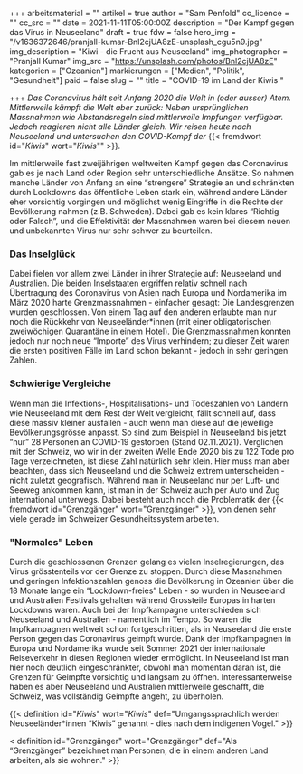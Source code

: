 +++
arbeitsmaterial = ""
artikel = true
author = "Sam Penfold"
cc_licence = ""
cc_src = ""
date = 2021-11-11T05:00:00Z
description = "Der Kampf gegen das Virus in Neuseeland"
draft = true
fdw = false
hero_img = "/v1636372646/pranjall-kumar-Bnl2cjUA8zE-unsplash_cgu5n9.jpg"
img_description = "Kiwi - die Frucht aus Neuseeland"
img_photographer = "Pranjall Kumar"
img_src = "https://unsplash.com/photos/Bnl2cjUA8zE"
kategorien = ["Ozeanien"]
markierungen = ["Medien", "Politik", "Gesundheit"]
paid = false
slug = ""
title = "COVID-19 im Land der Kiwis "

+++
_Das Coronavirus hält seit Anfang 2020 die Welt in (oder ausser) Atem. Mittlerweile kämpft die Welt aber zurück: Neben ursprünglichen Massnahmen wie Abstandsregeln sind mittlerweile Impfungen verfügbar. Jedoch reagieren nicht alle Länder gleich. Wir reisen heute nach Neuseeland und untersuchen den COVID-Kampf der_ {{< fremdwort id="_Kiwis_" wort="_Kiwis_"" >}}_._

Im mittlerweile fast zweijährigen weltweiten Kampf gegen das Coronavirus gab es je nach Land oder Region sehr unterschiedliche Ansätze. So nahmen manche Länder von Anfang an eine “strengere” Strategie an und schränkten durch Lockdowns das öffentliche Leben stark ein, während andere Länder eher vorsichtig vorgingen und möglichst wenig Eingriffe in die Rechte der Bevölkerung nahmen (z.B. Schweden). Dabei gab es kein klares “Richtig oder Falsch”, und die Effektivität der Massnahmen waren bei diesem neuen und unbekannten Virus nur sehr schwer zu beurteilen.

### Das Inselglück

Dabei fielen vor allem zwei Länder in ihrer Strategie auf: Neuseeland und Australien. Die beiden Inselstaaten ergriffen relativ schnell nach Übertragung des Coronavirus von Asien nach Europa und Nordamerika im März 2020 harte Grenzmassnahmen - einfacher gesagt: Die Landesgrenzen wurden geschlossen. Von einem Tag auf den anderen erlaubte man nur noch die Rückkehr von Neuseeländer*innen (mit einer obligatorischen zweiwöchigen Quarantäne in einem Hotel). Die Grenzmassnahmen konnten jedoch nur noch neue “Importe” des Virus verhindern; zu dieser Zeit waren die ersten positiven Fälle im Land schon bekannt - jedoch in sehr geringen Zahlen.

### Schwierige Vergleiche

Wenn man die Infektions-, Hospitalisations- und Todeszahlen von Ländern wie Neuseeland mit dem Rest der Welt vergleicht, fällt schnell auf, dass diese massiv kleiner ausfallen - auch wenn man diese auf die jeweilige Bevölkerungsgrösse anpasst. So sind zum Beispiel in Neuseeland bis jetzt “nur” 28 Personen an COVID-19 gestorben (Stand 02.11.2021). Verglichen mit der Schweiz, wo wir in der zweiten Welle Ende 2020 bis zu 122 Tode pro Tage verzeichneten, ist diese Zahl natürlich sehr klein. Hier muss man aber beachten, dass sich Neuseeland und die Schweiz extrem unterscheiden - nicht zuletzt geografisch. Während man in Neuseeland nur per Luft- und Seeweg ankommen kann, ist man in der Schweiz auch per Auto und Zug international unterwegs. Dabei besteht auch noch die Problematik der {{< fremdwort id="Grenzgänger" wort="Grenzgänger" >}}, von denen sehr viele gerade im Schweizer Gesundheitssystem arbeiten. 

### "Normales" Leben

Durch die geschlossenen Grenzen gelang es vielen Inselregierungen, das Virus grösstenteils vor der Grenze zu stoppen. Durch diese Massnahmen und geringen Infektionszahlen genoss die Bevölkerung in Ozeanien über die 18 Monate lange ein “Lockdown-freies” Leben - so wurden in Neuseeland und Australien Festivals gehalten während Grossteile Europas in harten Lockdowns waren. Auch bei der Impfkampagne unterschieden sich Neuseeland und Australien - namentlich im Tempo. So waren die Impfkampagnen weltweit schon fortgeschritten, als in Neuseeland die erste Person gegen das Coronavirus geimpft wurde. Dank der Impfkampagnen in Europa und Nordamerika wurde seit Sommer 2021 der internationale Reiseverkehr in diesen Regionen wieder ermöglicht. In Neuseeland ist man hier noch deutlich eingeschränkter, obwohl man momentan daran ist, die Grenzen für Geimpfte vorsichtig und langsam zu öffnen. Interessanterweise haben es aber Neuseeland und Australien mittlerweile geschafft, die Schweiz, was vollständig Geimpfte angeht, zu überholen.

{{< definition id="_Kiwis_" wort="_Kiwis_" def="Umgangssprachlich werden Neuseeländer*innen “Kiwis” genannt - dies nach dem indigenen Vogel." >}}

< definition id="Grenzgänger" wort="Grenzgänger" def="Als “Grenzgänger” bezeichnet man Personen, die in einem anderen Land arbeiten, als sie wohnen." >}}
